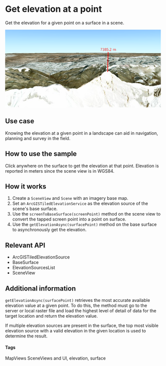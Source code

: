 <h1>Get elevation at a point</h1>

<p>Get the elevation for a given point on a surface in a scene.</p>

<p><img src="GetElevationAtAPoint.png"/></p>

<h2>Use case</h2>

<p>Knowing the elevation at a given point in a landscape can aid in navigation, planning and survey in the field.</p>

<h2>How to use the sample</h2>

<p>Click anywhere on the surface to get the elevation at that point. Elevation is reported in meters since the scene view is in WGS84.</p>

<h2>How it works</h2>

<ol>
<li>Create a <code>SceneView</code> and <code>Scene</code> with an imagery base map.</li>

<li>Set an <code>ArcGISTiledElevationService</code> as the elevation source of the scene's base surface.</li>

<li>Use the <code>screenToBaseSurface(screenPoint)</code> method on the scene view to convert the tapped screen point into a point on surface.</li>

<li>Use the <code>getElevationAsync(surfacePoint)</code> method on the base surface to asynchronously get the elevation.</li>
</ol>

<h2>Relevant API</h2>

<ul>
<li>ArcGISTiledElevationSource</li>

<li>BaseSurface</li>

<li>ElevationSourcesList</li>

<li>SceneView</li>
</ul>

<h2>Additional information</h2>

<p><code>getElevationAsync(surfacePoint)</code> retrieves the most accurate available elevation value at a given point. To do this, the method must go to the server or local raster file and load the highest level of detail of data for the target location and return the elevation value.</p>

<p>If multiple elevation sources are present in the surface, the top most visible elevation source with a valid elevation in the given location is used to determine the result.</p>

<h4>Tags</h4>

<p>MapViews SceneViews and UI, elevation, surface</p>
